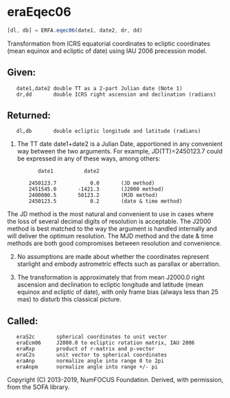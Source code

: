 # eraEqec06

```js
[dl, db] = ERFA.eqec06(date1, date2, dr, dd)
```

Transformation from ICRS equatorial coordinates to ecliptic
coordinates (mean equinox and ecliptic of date) using IAU 2006
precession model.

## Given:
```
   date1,date2 double TT as a 2-part Julian date (Note 1)
   dr,dd       double ICRS right ascension and declination (radians)
```

## Returned:
```
   dl,db       double ecliptic longitude and latitude (radians)
```

1) The TT date date1+date2 is a Julian Date, apportioned in any
   convenient way between the two arguments.  For example,
   JD(TT)=2450123.7 could be expressed in any of these ways,
   among others:

```
          date1          date2

       2450123.7           0.0       (JD method)
       2451545.0       -1421.3       (J2000 method)
       2400000.5       50123.2       (MJD method)
       2450123.5           0.2       (date & time method)
```

   The JD method is the most natural and convenient to use in
   cases where the loss of several decimal digits of resolution
   is acceptable.  The J2000 method is best matched to the way
   the argument is handled internally and will deliver the
   optimum resolution.  The MJD method and the date & time methods
   are both good compromises between resolution and convenience.

2) No assumptions are made about whether the coordinates represent
   starlight and embody astrometric effects such as parallax or
   aberration.

3) The transformation is approximately that from mean J2000.0 right
   ascension and declination to ecliptic longitude and latitude
   (mean equinox and ecliptic of date), with only frame bias (always
   less than 25 mas) to disturb this classical picture.

## Called:
```
   eraS2c       spherical coordinates to unit vector
   eraEcm06     J2000.0 to ecliptic rotation matrix, IAU 2006
   eraRxp       product of r-matrix and p-vector
   eraC2s       unit vector to spherical coordinates
   eraAnp       normalize angle into range 0 to 2pi
   eraAnpm      normalize angle into range +/- pi
```

Copyright (C) 2013-2019, NumFOCUS Foundation.
Derived, with permission, from the SOFA library.
